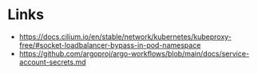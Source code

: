 # Links

- https://docs.cilium.io/en/stable/network/kubernetes/kubeproxy-free/#socket-loadbalancer-bypass-in-pod-namespace
- https://github.com/argoproj/argo-workflows/blob/main/docs/service-account-secrets.md
